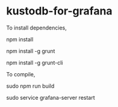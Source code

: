 # kustodb-for-grafana

To install dependencies,

npm install

npm install -g grunt

npm install -g grunt-cli


To compile,

sudo npm run build

sudo service grafana-server restart

